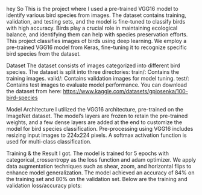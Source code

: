 hey So This is the project where I used a pre-trained VGG16 model to identify various bird species from images. The dataset contains training, validation, and testing sets, and the model is fine-tuned to classify birds with high accuracy. Birds play a crucial role in maintaining ecological balance, and identifying them can help with species preservation efforts. This project classifies images of birds using deep learning. We employ a pre-trained VGG16 model from Keras, fine-tuning it to recognize specific bird species from the dataset.

Dataset
The dataset consists of images categorized into different bird species. The dataset is split into three directories:
train/: Contains the training images.
valid/: Contains validation images for model tuning.
test/: Contains test images to evaluate model performance.
You can download the dataset from here: https://www.kaggle.com/datasets/gpiosenka/100-bird-species

Model Architecture
I utilized the VGG16 architecture, pre-trained on the ImageNet dataset. The model’s layers are frozen to retain the pre-trained weights, and a few dense layers are added at the end to customize the model for bird species classification.
Pre-processing using VGG16 includes resizing input images to 224x224 pixels.
A softmax activation function is used for multi-class classification.

Training & the Result I got.
The model is trained for 5 epochs with categorical_crossentropy as the loss function and adam optimizer. We apply data augmentation techniques such as shear, zoom, and horizontal flips to enhance model generalization.
The model achieved an accuracy of 84% on the training set and 80% on the validation set. Below are the training and validation loss/accuracy plots:
